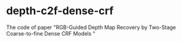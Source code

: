 # depth-c2f-dense-crf
The code of paper "RGB-Guided Depth Map Recovery by Two-Stage Coarse-to-fine Dense CRF Models "
